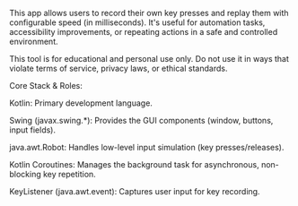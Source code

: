 This app allows users to record their own key presses and replay them with configurable speed (in milliseconds). It's useful for automation tasks, accessibility improvements, or repeating actions in a safe and controlled environment.

This tool is for educational and personal use only. Do not use it in ways that violate terms of service, privacy laws, or ethical standards.



Core Stack & Roles:

Kotlin: Primary development language.

Swing (javax.swing.*): Provides the GUI components (window, buttons, input fields).

java.awt.Robot: Handles low-level input simulation (key presses/releases).

Kotlin Coroutines: Manages the background task for asynchronous, non-blocking key repetition.

KeyListener (java.awt.event): Captures user input for key recording.
